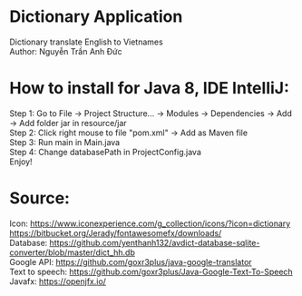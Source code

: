# Dictionary Application
Dictionary translate English to Vietnames <br/>
Author: Nguyễn Trần Anh Đức

# How to install for Java 8, IDE IntelliJ: 
Step 1: Go to File -> Project Structure... -> Modules -> Dependencies -> Add -> Add folder jar in resource/jar <br/>
Step 2: Click right mouse to file "pom.xml" -> Add as Maven file <br/>
Step 3: Run main in Main.java <br/>
Step 4: Change databasePath in ProjectConfig.java <br/>
Enjoy!

# Source: 
Icon: https://www.iconexperience.com/g_collection/icons/?icon=dictionary <br/>
      https://bitbucket.org/Jerady/fontawesomefx/downloads/ <br/>
Database: https://github.com/yenthanh132/avdict-database-sqlite-converter/blob/master/dict_hh.db <br/>
Google API: https://github.com/goxr3plus/java-google-translator <br/>
Text to speech: https://github.com/goxr3plus/Java-Google-Text-To-Speech <br/>
Javafx: https://openjfx.io/
